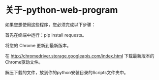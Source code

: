 # 关于-python-web-program
如果您想使用这些程序，您必须完成以下步骤：

首先在终端中运行：pip install requests。

将您的 Chrome 更新到最新版本。

在 http://chromedriver.storage.googleapis.com/index.html 下载最新版本的Chrome驱动文件。

解压下载的文件，放到你的python安装目录的Scripts文件夹中。
